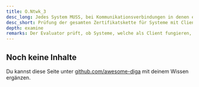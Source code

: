 ```yaml
---
title: O.Ntwk_3
desc_long: Jedes System MUSS, bei Kommunikationsverbindungen in denen es als Client fungiert, die gesamte Zertifikatskette prüfen.
desc_short: Prüfung der gesamten Zertifikatskette für Systeme mit Clientfunktion.
depth: examine
remarks: Der Evaluator prüft, ob Systeme, welche als Client fungieren, bei Kommunikationsverbindungen die gesamte Zertifikatskette prüfen.
---
```


## Noch keine Inhalte

Du kannst diese Seite unter [github.com/awesome-diga](https://github.com/awesome-diga/tr-faq) mit deinem Wissen ergänzen.
